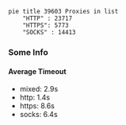 
```mermaid
pie title 39603 Proxies in list
    "HTTP" : 23717
    "HTTPS": 5773
    "SOCKS" : 14413
```

### Some Info
#### Average Timeout

- mixed: 2.9s
- http: 1.4s
- https: 8.6s
- socks: 6.4s